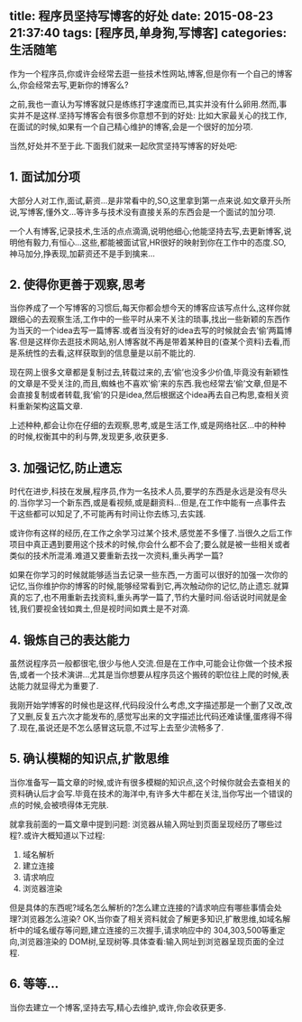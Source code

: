 title: 程序员坚持写博客的好处
date: 2015-08-23 21:37:40
tags: [程序员,单身狗,写博客]
categories: 生活随笔
---

作为一个程序员,你或许会经常去逛一些技术性网站,博客,但是你有一个自己的博客么,你会经常去写,更新你的博客么?

之前,我也一直认为写博客就只是练练打字速度而已,其实并没有什么卵用.然而,事实并不是这样.坚持写博客会有很多你意想不到的好处: 比如大家最关心的找工作,在面试的时候,如果有一个自己精心维护的博客,会是一个很好的加分项.

当然,好处并不至于此.下面我们就来一起欣赏坚持写博客的好处吧:

## 1. 面试加分项
大部分人对工作,面试,薪资…是非常看中的,SO,这里拿到第一点来说.如文章开头所说,写博客,懂外文…等许多与技术没有直接关系的东西会是一个面试的加分项.

一个人有博客,记录技术,生活的点点滴滴,说明他细心;他能坚持去写,去更新博客,说明他有毅力,有恒心…这些,都能被面试官,HR很好的映射到你在工作中的态度.SO,神马加分,挣表现,加薪资还不是手到擒来…

## 2. 使得你更善于观察,思考
当你养成了一个写博客的习惯后,每天你都会想今天的博客应该写点什么,这样你就跟细心的去观察生活,工作中的一些平时从来不关注的琐事,找出一些新颖的东西作为当天的一个idea去写一篇博客.或者当没有好的idea去写的时候就会去’偷’两篇博客.但是这样你去逛技术网站,别人博客就不再是带着某种目的(查某个资料)去看,而是系统性的去看,这样获取到的信息量是以前不能比的.

现在网上很多文章都是复制过去,转载过来的,去’偷’也没多少价值,毕竟没有新颖性的文章是不受关注的,而且,蜘蛛也不喜欢’偷’来的东西.我也经常去’偷’文章,但是不会直接复制或者转载,我’偷’的只是idea,然后根据这个idea再去自己构思,查相关资料重新架构这篇文章.

上述种种,都会让你在仔细的去观察,思考,或是生活工作,或是网络社区…中的种种的时候,权衡其中的利与弊,发现更多,收获更多.

## 3. 加强记忆,防止遗忘

时代在进步,科技在发展,程序员,作为一名技术人员,要学的东西是永远是没有尽头的.当你学习一个新东西,或是看视频,或是翻资料…但是,在工作中能有一点事件去干这些都可以知足了,不可能再有时间让你去练习,去实践.

或许你有这样的经历,在工作之余学习过某个技术,感觉差不多懂了.当很久之后工作项目中真正遇到要用这个技术的时候,你会什么都不会了;要么就是被一些相关或者类似的技术所混淆.难道又要重新去找一次资料,重头再学一篇?

如果在你学习的时候就能够适当去记录一些东西,一方面可以很好的加强一次你的记忆,当你维护你的博客的时候,能够经常看到它,再次触动你的记忆,防止遗忘.就算真的忘了,也不用重新去找资料,重头再学一篇了,节约大量时间.俗话说时间就是金钱,我们要视金钱如粪土,但是视时间如粪土是不对滴.
## 4. 锻炼自己的表达能力

虽然说程序员一般都很宅,很少与他人交流.但是在工作中,可能会让你做一个技术报告,或者一个技术演讲…尤其是当你想要从程序员这个搬砖的职位往上爬的时候,表达能力就显得尤为重要了.

我刚开始学博客的时候也是这样,代码段没什么考虑,文字描述那是一个删了又改,改了又删,反复五六次才能发布的,感觉写出来的文字描述比代码还难读懂,蛋疼得不得了.现在,虽说还是不怎么感冒这玩意,不过写上去至少流畅多了.
## 5. 确认模糊的知识点,扩散思维

当你准备写一篇文章的时候,或许有很多模糊的知识点,这个时候你就会去查相关的资料确认后才会写.毕竟在技术的海洋中,有许多大牛都在关注,当你写出一个错误的点的时候,会被喷得体无完肤.

就拿我前面的一篇文章中提到问题: 浏览器从输入网址到页面呈现经历了哪些过程?.或许大概知道以下过程:

1. 域名解析
1. 建立连接
1. 请求响应
1. 浏览器渲染

但是具体的东西呢?域名怎么解析的?怎么建立连接的?请求响应有哪些事情会处理?浏览器怎么渲染?
OK,当你查了相关资料就会了解更多知识,扩散思维,如域名解析中的域名缓存等问题,建立连接的三次握手,请求响应中的 304,303,500等重定向,浏览器渲染的 DOM树,呈现树等.具体查看:输入网址到浏览器呈现页面的全过程.
## 6. 等等…

当你去建立一个博客,坚持去写,精心去维护,或许,你会收获更多.
